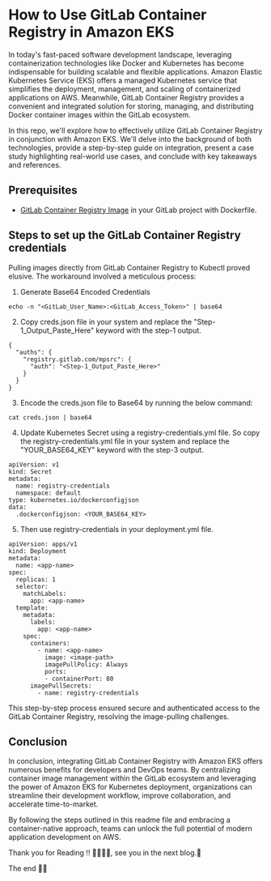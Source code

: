 # How to Use GitLab Container Registry in Amazon EKS

In today's fast-paced software development landscape, leveraging containerization technologies like Docker and Kubernetes has become indispensable for building scalable and flexible applications. Amazon Elastic Kubernetes Service (EKS) offers a managed Kubernetes service that simplifies the deployment, management, and scaling of containerized applications on AWS. Meanwhile, GitLab Container Registry provides a convenient and integrated solution for storing, managing, and distributing Docker container images within the GitLab ecosystem.

In this repo, we'll explore how to effectively utilize GitLab Container Registry in conjunction with Amazon EKS. We'll delve into the background of both technologies, provide a step-by-step guide on integration, present a case study highlighting real-world use cases, and conclude with key takeaways and references.

## Prerequisites

- [GitLab Container Registry Image](https://docs.gitlab.com/ee/user/packages/container_registry/build_and_push_images.html) in your GitLab project with Dockerfile.

## Steps to set up the GitLab Container Registry  credentials

Pulling images directly from GitLab Container Registry to Kubectl proved elusive. The workaround involved a meticulous process:

1. Generate Base64 Encoded Credentials

```
echo -n "<GitLab_User_Name>:<GitLab_Access_Token>" | base64
```

2. Copy creds.json file in your system and replace the "Step-1_Output_Paste_Here" keyword with the step-1 output.

```
{
  "auths": {
    "registry.gitlab.com/mpsrc": {
      "auth": "<Step-1_Output_Paste_Here>"
    }
  }
}
```

3. Encode the creds.json file to Base64 by running the below command: 

```
cat creds.json | base64
```

4. Update Kubernetes Secret using a registry-credentials.yml file. So copy the registry-credentials.yml file in your system and replace the "YOUR_BASE64_KEY" keyword with the step-3 output.

```
apiVersion: v1
kind: Secret
metadata:
  name: registry-credentials
  namespace: default
type: kubernetes.io/dockerconfigjson
data:
  .dockerconfigjson: <YOUR_BASE64_KEY>
```

5. Then use registry-credentials in your deployment.yml file.

```
apiVersion: apps/v1
kind: Deployment
metadata:
  name: <app-name>
spec:
  replicas: 1
  selector:
    matchLabels:
      app: <app-name>
  template:
    metadata:
      labels:
        app: <app-name>
    spec:
      containers:
        - name: <app-name>
          image: <image-path>
          imagePullPolicy: Always
          ports:
          - containerPort: 80
      imagePullSecrets:
        - name: registry-credentials
```

This step-by-step process ensured secure and authenticated access to the GitLab Container Registry, resolving the image-pulling challenges.

## Conclusion

In conclusion, integrating GitLab Container Registry with Amazon EKS offers numerous benefits for developers and DevOps teams. By centralizing container image management within the GitLab ecosystem and leveraging the power of Amazon EKS for Kubernetes deployment, organizations can streamline their development workflow, improve collaboration, and accelerate time-to-market. 

By following the steps outlined in this readme file and embracing a container-native approach, teams can unlock the full potential of modern application development on AWS.

Thank you for Reading !! 🙌🏻😁📃, see you in the next blog.🤘

The end ✌🏻

